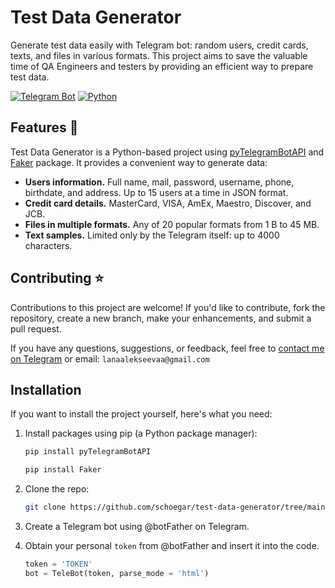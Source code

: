 # Test Data Generator

Generate test data easily with Telegram bot: random users, credit cards, texts, and files in various formats. This project aims to save the valuable time of QA Engineers and testers by providing an efficient way to prepare test data.

[![Telegram Bot](https://img.shields.io/badge/telegram_bot-090909?style=for-the-badge&logo=telegram)](https://t.me/testdatagenerator_bot)
[![Python](https://img.shields.io/badge/python-090909?style=for-the-badge&logo=python&logoColor=3776AB)](https://www.python.org/downloads/)


[//]: # "Take a look at this bot before hosting it yourself, and let's improve it together: [Test Data Generator](https://t.me/testdatagenerator_bot) 👈"

## Features  🚀

Test Data Generator is a Python-based project using [pyTelegramBotAPI](https://github.com/eternnoir/pyTelegramBotAPI) and [Faker](https://github.com/joke2k/faker) package. It provides a convenient way to generate data:

* **Users information.** Full name, mail, password, username, phone, birthdate, and address. Up to 15 users at a time in JSON format.
* **Credit card details.** MasterCard, VISA, AmEx, Maestro, Discover, and JCB.
* **Files in multiple formats.** Any of 20 popular formats from 1 B to 45 MB.
* **Text samples.** Limited only by the Telegram itself: up to 4000 characters.

## Contributing ⭐️

Contributions to this project are welcome! If you'd like to contribute, fork the repository, create a new branch, make your enhancements, and submit a pull request.

If you have any questions, suggestions, or feedback, feel free to [contact me on Telegram](https://t.me/lanaalekseevaa) or email: `lanaalekseevaa@gmail.com`

## Installation

If you want to install the project yourself, here's what you need:

1. Install packages using pip (a Python package manager):

    ```bash
    pip install pyTelegramBotAPI
    ```

    ```bash
    pip install Faker
    ```

2. Clone the repo:

    ```bash
    git clone https://github.com/schoegar/test-data-generator/tree/main
    ```

3. Create a Telegram bot using @botFather on Telegram.
4. Obtain your personal `token` from @botFather and insert it into the code.

   ```python
   token = 'TOKEN'
   bot = TeleBot(token, parse_mode = 'html')
   ```
